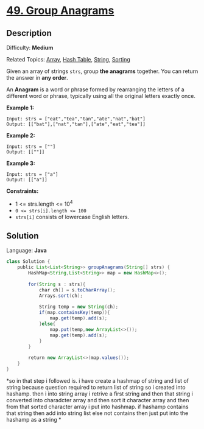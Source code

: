 # [49\. Group Anagrams](https://leetcode.com/problems/group-anagrams/)

## Description

Difficulty: **Medium**  

Related Topics: [Array](https://leetcode.com/tag/array/), [Hash Table](https://leetcode.com/tag/hash-table/), [String](https://leetcode.com/tag/string/), [Sorting](https://leetcode.com/tag/sorting/)


Given an array of strings `strs`, group **the anagrams** together. You can return the answer in **any order**.

An **Anagram** is a word or phrase formed by rearranging the letters of a different word or phrase, typically using all the original letters exactly once.

**Example 1:**

```
Input: strs = ["eat","tea","tan","ate","nat","bat"]
Output: [["bat"],["nat","tan"],["ate","eat","tea"]]
```

**Example 2:**

```
Input: strs = [""]
Output: [[""]]
```

**Example 3:**

```
Input: strs = ["a"]
Output: [["a"]]
```

**Constraints:**

*   1 <= strs.length <= 10<sup>4</sup>
*   `0 <= strs[i].length <= 100`
*   `strs[i]` consists of lowercase English letters.


## Solution

Language: **Java**

```java
class Solution {
    public List<List<String>> groupAnagrams(String[] strs) {
        HashMap<String,List<String>> map = new HashMap<>();
        
        for(String s : strs){
            char ch[] = s.toCharArray();
            Arrays.sort(ch);
            
            String temp = new String(ch);
            if(map.containsKey(temp)){
                map.get(temp).add(s);
            }else{
                map.put(temp,new ArrayList<>());
                map.get(temp).add(s);
            }
        }
        
        return new ArrayList<>(map.values());
    }
}
```

*so in that step i followed is. i have create a hashmap of string and list of string because question required to return list of string so i created into hashamp. then i  into string array i retrive a first string and then that string i converted into charadcter array and then sort it character array and then from that sorted character array i put into hashmap. if hashamp contains that string then add into string list else not contains then just put into the hashamp as a string *